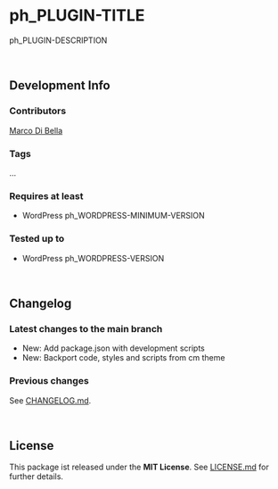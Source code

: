 # ph_PLUGIN-TITLE
ph_PLUGIN-DESCRIPTION

<br>

## Development Info

### Contributors
[Marco Di Bella ](https://github.com/mdibella-dev)

### Tags
...

### Requires at least

* WordPress ph_WORDPRESS-MINIMUM-VERSION

### Tested up to

* WordPress ph_WORDPRESS-VERSION

<br>

## Changelog

### Latest changes to the main branch

* New: Add package.json with development scripts
* New: Backport code, styles and scripts from cm theme


### Previous changes

See [CHANGELOG.md](https://github.com/mdibella-dev/cm-faq/blob/main/CHANGELOG.md).

<br>

## License

This package ist released under the **MIT License**. See [LICENSE.md](https://github.com/mdibella-dev/plugin-template/blob/main/LICENSE.md) for further details.
